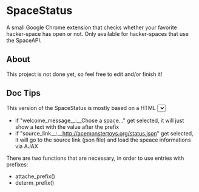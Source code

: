 SpaceStatus
===========

A small Google Chrome extension that checks whether your favorite hacker-space has open or not. Only available for hacker-spaces that use the SpaceAPI.

## About

This project is not done yet, so feel free to edit and/or finish it!

## Doc Tips

This version of the SpaceStatus is mostly based on a HTML <select> element. Each entry value in the <selecct> element can be a link, a message, etc., so it uses in each value a prefix ("__:__") to determ the purpose of the entry and the way, the entry should be treated.
Here is a quick example:
- if "welcome_message__:__Chose a space..." get selected, it will just show a text with the value after the prefix
- if "source_link__:__http://acemonstertoys.org/status.json" get selected, it will go to the source link (json file) and load the speace informations via AJAX

There are two functions that are necessary, in order to use entries with prefixes:
- attache_prefix()
- determ_prefix()
